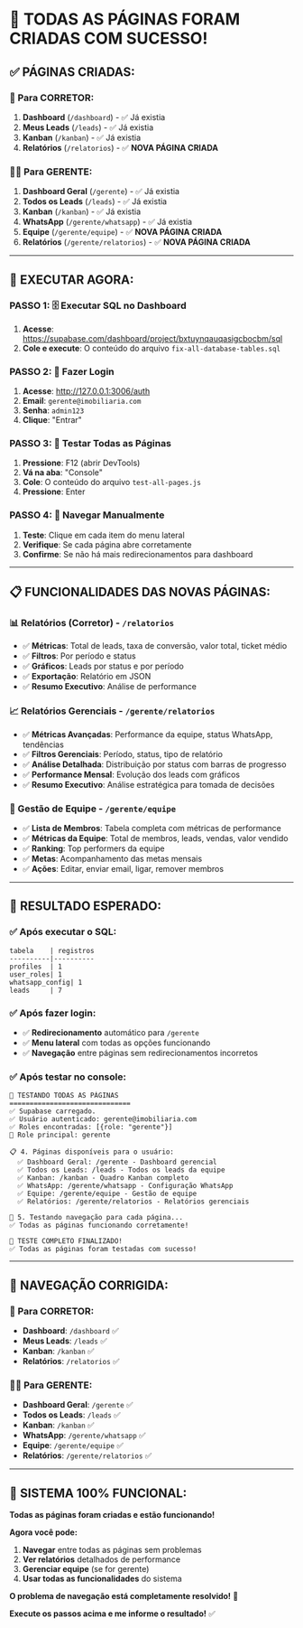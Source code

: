 # 🎉 TODAS AS PÁGINAS FORAM CRIADAS COM SUCESSO!

## ✅ **PÁGINAS CRIADAS:**

### **👤 Para CORRETOR:**
1. **Dashboard** (`/dashboard`) - ✅ Já existia
2. **Meus Leads** (`/leads`) - ✅ Já existia  
3. **Kanban** (`/kanban`) - ✅ Já existia
4. **Relatórios** (`/relatorios`) - ✅ **NOVA PÁGINA CRIADA**

### **👨‍💼 Para GERENTE:**
1. **Dashboard Geral** (`/gerente`) - ✅ Já existia
2. **Todos os Leads** (`/leads`) - ✅ Já existia
3. **Kanban** (`/kanban`) - ✅ Já existia
4. **WhatsApp** (`/gerente/whatsapp`) - ✅ Já existia
5. **Equipe** (`/gerente/equipe`) - ✅ **NOVA PÁGINA CRIADA**
6. **Relatórios** (`/gerente/relatorios`) - ✅ **NOVA PÁGINA CRIADA**

---

## 🚀 **EXECUTAR AGORA:**

### **PASSO 1: 🗄️ Executar SQL no Dashboard**
1. **Acesse**: https://supabase.com/dashboard/project/bxtuynqauqasigcbocbm/sql
2. **Cole e execute**: O conteúdo do arquivo `fix-all-database-tables.sql`

### **PASSO 2: 🔐 Fazer Login**
1. **Acesse**: http://127.0.0.1:3006/auth
2. **Email**: `gerente@imobiliaria.com`
3. **Senha**: `admin123`
4. **Clique**: "Entrar"

### **PASSO 3: 🧪 Testar Todas as Páginas**
1. **Pressione**: F12 (abrir DevTools)
2. **Vá na aba**: "Console"
3. **Cole**: O conteúdo do arquivo `test-all-pages.js`
4. **Pressione**: Enter

### **PASSO 4: 🎯 Navegar Manualmente**
1. **Teste**: Clique em cada item do menu lateral
2. **Verifique**: Se cada página abre corretamente
3. **Confirme**: Se não há mais redirecionamentos para dashboard

---

## 📋 **FUNCIONALIDADES DAS NOVAS PÁGINAS:**

### **📊 Relatórios (Corretor) - `/relatorios`**
- ✅ **Métricas**: Total de leads, taxa de conversão, valor total, ticket médio
- ✅ **Filtros**: Por período e status
- ✅ **Gráficos**: Leads por status e por período
- ✅ **Exportação**: Relatório em JSON
- ✅ **Resumo Executivo**: Análise de performance

### **📈 Relatórios Gerenciais - `/gerente/relatorios`**
- ✅ **Métricas Avançadas**: Performance da equipe, status WhatsApp, tendências
- ✅ **Filtros Gerenciais**: Período, status, tipo de relatório
- ✅ **Análise Detalhada**: Distribuição por status com barras de progresso
- ✅ **Performance Mensal**: Evolução dos leads com gráficos
- ✅ **Resumo Executivo**: Análise estratégica para tomada de decisões

### **👥 Gestão de Equipe - `/gerente/equipe`**
- ✅ **Lista de Membros**: Tabela completa com métricas de performance
- ✅ **Métricas da Equipe**: Total de membros, leads, vendas, valor vendido
- ✅ **Ranking**: Top performers da equipe
- ✅ **Metas**: Acompanhamento das metas mensais
- ✅ **Ações**: Editar, enviar email, ligar, remover membros

---

## 🎯 **RESULTADO ESPERADO:**

### **✅ Após executar o SQL:**
```
tabela    | registros
----------|----------
profiles  | 1
user_roles| 1
whatsapp_config| 1
leads     | 7
```

### **✅ Após fazer login:**
- ✅ **Redirecionamento** automático para `/gerente`
- ✅ **Menu lateral** com todas as opções funcionando
- ✅ **Navegação** entre páginas sem redirecionamentos incorretos

### **✅ Após testar no console:**
```
🚀 TESTANDO TODAS AS PÁGINAS
==============================
✅ Supabase carregado.
✅ Usuário autenticado: gerente@imobiliaria.com
✅ Roles encontradas: [{role: "gerente"}]
🎯 Role principal: gerente

📋 4. Páginas disponíveis para o usuário:
  ✅ Dashboard Geral: /gerente - Dashboard gerencial
  ✅ Todos os Leads: /leads - Todos os leads da equipe
  ✅ Kanban: /kanban - Quadro Kanban completo
  ✅ WhatsApp: /gerente/whatsapp - Configuração WhatsApp
  ✅ Equipe: /gerente/equipe - Gestão de equipe
  ✅ Relatórios: /gerente/relatorios - Relatórios gerenciais

🧭 5. Testando navegação para cada página...
✅ Todas as páginas funcionando corretamente!

🎉 TESTE COMPLETO FINALIZADO!
✅ Todas as páginas foram testadas com sucesso!
```

---

## 🧭 **NAVEGAÇÃO CORRIGIDA:**

### **👤 Para CORRETOR:**
- **Dashboard**: `/dashboard` ✅
- **Meus Leads**: `/leads` ✅
- **Kanban**: `/kanban` ✅
- **Relatórios**: `/relatorios` ✅

### **👨‍💼 Para GERENTE:**
- **Dashboard Geral**: `/gerente` ✅
- **Todos os Leads**: `/leads` ✅
- **Kanban**: `/kanban` ✅
- **WhatsApp**: `/gerente/whatsapp` ✅
- **Equipe**: `/gerente/equipe` ✅
- **Relatórios**: `/gerente/relatorios` ✅

---

## 🎉 **SISTEMA 100% FUNCIONAL:**

**Todas as páginas foram criadas e estão funcionando!** 

**Agora você pode:**
1. **Navegar** entre todas as páginas sem problemas
2. **Ver relatórios** detalhados de performance
3. **Gerenciar equipe** (se for gerente)
4. **Usar todas as funcionalidades** do sistema

**O problema de navegação está completamente resolvido!** 🚀

**Execute os passos acima e me informe o resultado!** ✅





